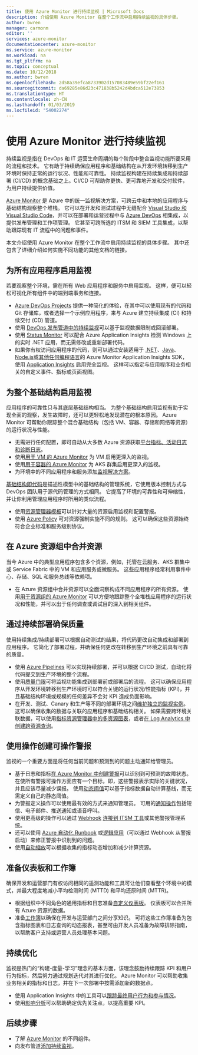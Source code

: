 ```yaml
---
title: 使用 Azure Monitor 进行持续监视 | Microsoft Docs
description: 介绍使用 Azure Monitor 在整个工作流中启用持续监视的具体步骤。
author: bwren
manager: carmonm
editor: ''
services: azure-monitor
documentationcenter: azure-monitor
ms.service: azure-monitor
ms.workload: na
ms.tgt_pltfrm: na
ms.topic: conceptual
ms.date: 10/12/2018
ms.author: bwren
ms.openlocfilehash: 2d58a39efca8733902d157083489e59bf22ef161
ms.sourcegitcommit: da69285e86d23c471838b5242d4bdca512e73853
ms.translationtype: HT
ms.contentlocale: zh-CN
ms.lasthandoff: 01/03/2019
ms.locfileid: "54002274"
---
```

# <a name="continuous-monitoring-with-azure-monitor"></a>使用 Azure Monitor 进行持续监视

持续监视是指在 DevOps 和 IT 运营生命周期的每个阶段中整合监视功能所要采用的流程和技术。 它有助于持续确保应用程序和基础结构在从开发环境转移到生产环境时保持正常的运行状况、性能和可靠性。 持续监视构建在持续集成和持续部署 (CI/CD) 的概念基础之上。CI/CD 可帮助你更快、更可靠地开发和交付软件，为用户持续提供价值。

[Azure Monitor](overview.md) 是 Azure 中的统一监视解决方案，可跨云中和本地的应用程序与基础结构观察整个堆栈。 它可以在开发和测试过程中无缝配合 [Visual Studio 和 Visual Studio Code](https://visualstudio.microsoft.com/)，并可以在部署和运营过程中与 [Azure DevOps](/azure/devops/user-guide/index) 相集成，以提供发布管理和工作项管理。 它甚至可跨所选的 ITSM 和 SIEM 工具集成，以帮助跟踪现有 IT 流程中的问题和事件。

本文介绍使用 Azure Monitor 在整个工作流中启用持续监视的具体步骤。 其中还包含了详细介绍如何实施不同功能的其他文档的链接。


## <a name="enable-monitoring-for-all-your-applications"></a>为所有应用程序启用监视
若要观察整个环境，需在所有 Web 应用程序和服务中启用监视。 这样，便可以轻松可视化所有组件中的端到端事务和连接。

- [Azure DevOps Projects](../devops-project/overview.md) 提供一种简化的体验，在其中可以使用现有的代码和 Git 存储库，或者选择一个示例应用程序，来与 Azure 建立持续集成 (CI) 和持续交付 (CD) 管道。
- 使用 [DevOps 发布管道中的持续监视](../application-insights/app-insights-vsts-continuous-monitoring.md)可以基于监视数据限制或回滚部署。
- 使用 [Status Monitor](../azure-monitor/app/monitor-performance-live-website-now.md) 可以配合 Azure Application Insights 检测 Windows 上的实时 .NET 应用，而无需修改或重新部署代码。
- 如果你有权访问应用程序的代码，则可以通过安装适用于 [.NET](../application-insights/quick-monitor-portal.md)、[Java](../application-insights/app-insights-java-quick-start.md)、[Node.js](../application-insights/app-insights-nodejs-quick-start.md)或[其他任何编程语言](../azure-monitor/app/platforms.md)的 Azure Monitor Application Insights SDK，使用 [Application Insights](../application-insights/app-insights-overview.md) 启用完全监视。 这样可以指定与应用程序和业务相关的自定义事件、指标或页面视图。



## <a name="enable-monitoring-for-your-entire-infrastructure"></a>为整个基础结构启用监视
应用程序的可靠性只与其底层基础结构相当。 为整个基础结构启用监视有助于实现全面的观察，发生故障时，还可以更轻松地发现潜在的根本原因。 Azure Monitor 可帮助你跟踪整个混合基础结构（包括 VM、容器、存储和网络等资源）的运行状况与性能。

- 无需进行任何配置，即可自动从大多数 Azure 资源获取[平台指标、活动日志和诊断日志](platform/data-sources.md)。
- 使用[用于 VM 的 Azure Monitor](insights/vminsights-overview.md) 为 VM 启用更深入的监视。
-  使用[用于容器的 Azure Monitor](insights/container-insights-overview.md) 为 AKS 群集启用更深入的监视。
- 为环境中的不同应用程序和服务添加[监视解决方案](insights/solutions-inventory.md)。


[基础结构即代码](/devops/learn/what-is-infrastructure-as-code)是描述性模型中的基础结构的管理系统，它使用版本控制方式与 DevOps 团队用于源代码管理的方式相同。 它提高了环境的可靠性和可伸缩性，并让你利用管理应用程序时所用的类似流程。

-  使用[资源管理器模板](platform/template-workspace-configuration.md)可以针对大量的资源启用监视和配置警报。
- 使用 [Azure Policy](../governance/policy/overview.md) 可对资源强制实施不同的规则。 这可以确保这些资源始终符合企业标准和服务级别协议。 


##  <a name="combine-resources-in-azure-resource-groups"></a>在 Azure 资源组中合并资源
当今 Azure 中的典型应用程序包含多个资源，例如，托管在云服务、AKS 群集中或 Service Fabric 中的 VM 和应用服务或微服务。 这些应用程序经常利用事件中心、存储、SQL 和服务总线等依赖项。

- 在 Azure 资源组中合并资源可以全面洞察构成不同应用程序的所有资源。 使用[用于资源组的 Azure Monitor](../azure-monitor/insights/resource-group-insights.md) 可以方便地跟踪整个全堆栈应用程序的运行状况和性能，并可以出于任何调查或调试目的深入到相关组件。

## <a name="ensure-quality-through-continuous-deployment"></a>通过持续部署确保质量
使用持续集成/持续部署可以根据自动测试的结果，将代码更改自动集成和部署到应用程序。 它简化了部署过程，并确保任何更改在转移到生产环境之前具有可靠的质量。


- 使用 [Azure Pipelines](/azure/devops/pipelines) 可以实现持续部署，并可以根据 CI/CD 测试，自动化将代码提交到生产环境的整个流程。
- 使用[质量门限](/devops/pipelines/release/approvals/gates)可将监视功能集成到部署前或部署后的流程。 这可以确保应用程序从开发环境转移到生产环境时可以符合关键的运行状况/性能指标 (KPI)，并且基础结构环境或规模的任何差异不会对 KPI 造成负面影响。
- 在开发、测试、Canary 和生产等不同的部署环境之间[维护独立的监视实例](../application-insights/app-insights-separate-resources.md)。这可以确保收集的数据与关联的应用程序和基础结构相关。 如果需要跨环境关联数据，可以使用[指标资源管理器中的多资源图表](../azure-monitor/platform/metrics-charts.md)，或者[在 Log Analytics 中创建跨资源查询](log-query/cross-workspace-query.md)。


## <a name="create-actionable-alerts-with-actions"></a>使用操作创建可操作警报
监视的一个重要方面是将任何当前问题和预测到的问题主动通知给管理员。 

- 基于日志和指标[在 Azure Monitor 中创建警报](../azure-monitor/platform/alerts-overview.md)可以识别到可预测的故障状态。 在使所有警报可操作方面应有一个目标，即，这些警报表示实际的关键状况，并且应该尽量减少误报。 使用[动态阈值](platform/alerts-dynamic-thresholds.md)可以基于指标数据自动计算基线，而无需定义自己的静态阈值。 
- 为警报定义操作可以使用最有效的方式来通知管理员。 可用的[通知操作](platform/action-groups.md#create-an-action-group-by-using-the-azure-portal)包括短信、电子邮件、推送通知或语音呼叫。
- 使用更高级的操作可以通过 [Webhook](platform/activity-log-alerts-webhook.md) [连接到 ITSM 工具](platform/itsmc-overview.md)或其他警报管理系统。
- 还可以使用 [Azure 自动化 Runbook](../automation/automation-webhooks.md) 或[逻辑应用](/connectors/custom-connectors/create-webhook-trigger)（可以通过 Webhook 从警报启动）来修正警报中识别到的问题。 
- 使用[自动缩放](../azure-monitor/learn/tutorial-autoscale-performance-schedule.md)可以根据收集的指标动态增加和减少计算资源。

## <a name="prepare-dashboards-and-workbooks"></a>准备仪表板和工作簿
确保开发和运营部门有权访问相同的遥测功能和工具可让他们查看整个环境中的模式，并最大程度地减小平均检测时间 (MTTD) 和平均还原时间 (MTTR)。

- 根据组织中不同角色的通用指标和日志准备[自定义仪表板](../application-insights/app-insights-tutorial-dashboards.md)。 仪表板可以合并所有 Azure 资源的数据。
- 准备[工作簿](../application-insights/app-insights-usage-workbooks.md)以确保在开发与运营部门之间分享知识。 可将这些工作簿准备为包含指标图表和日志查询的动态报表，甚至可由开发人员准备为故障排除指南，以帮助客户支持或运营人员处理基本问题。

## <a name="continuously-optimize"></a>持续优化
 监视是热门的“构建-度量-学习”理念的基本方面，该理念鼓励持续跟踪 KPI 和用户行为指标，然后努力通过规划迭代对其进行优化。 Azure Monitor 可以帮助收集业务相关的指标和日志，并在下一次部署中按需添加新的数据点。

- 使用 Application Insights 中的工具可以[跟踪最终用户行为和参与情况](../application-insights/app-insights-tutorial-users.md)。
- 使用[影响分析](../application-insights/app-insights-usage-impact.md)可以帮助确定优先关注点，以提高重要 KPI。


## <a name="next-steps"></a>后续步骤

- 了解 [Azure Monitor](overview.md) 的不同组件。
- 向发布管道[添加持续监视](../application-insights/app-insights-vsts-continuous-monitoring.md)。